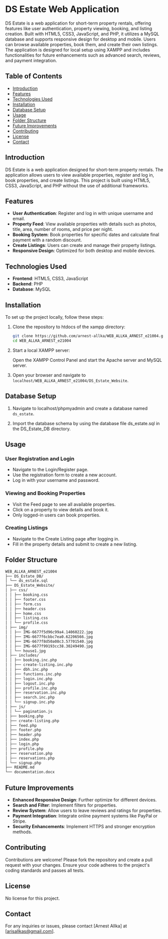 # DS Estate Web Application

DS Estate is a web application for short-term property rentals, offering features like user authentication, property viewing, booking, and listing creation. Built with HTML5, CSS3, JavaScript, and PHP, it utilizes a MySQL database and supports responsive design for desktop and mobile. Users can browse available properties, book them, and create their own listings. The application is designed for local setup using XAMPP and includes functionalities for future enhancements such as advanced search, reviews, and payment integration.

## Table of Contents

- [Introduction](#introduction)
- [Features](#features)
- [Technologies Used](#technologies-used)
- [Installation](#installation)
- [Database Setup](#database-setup)
- [Usage](#usage)
- [Folder Structure](#folder-structure)
- [Future Improvements](#future-improvements)
- [Contributing](#contributing)
- [License](#license)
- [Contact](#contact)

## Introduction

DS Estate is a web application designed for short-term property rentals. The application allows users to view available properties, register and log in, book properties, and create listings. This project is built using HTML5, CSS3, JavaScript, and PHP without the use of additional frameworks.

## Features

- **User Authentication**: Register and log in with unique username and email.
- **Property Feed**: View available properties with details such as photos, title, area, number of rooms, and price per night.
- **Booking System**: Book properties for specific dates and calculate final payment with a random discount.
- **Create Listings**: Users can create and manage their property listings.
- **Responsive Design**: Optimized for both desktop and mobile devices.

## Technologies Used

- **Frontend**: HTML5, CSS3, JavaScript
- **Backend**: PHP
- **Database**: MySQL

## Installation

To set up the project locally, follow these steps:

1. Clone the repository to htdocs of the xampp directory:

   ```bash
   git clone https://github.com/arnest-allka/WEB_ALLKA_ARNEST_e21004.git
   cd WEB_ALLKA_ARNEST_e21004
   ```

2. Start a local XAMPP server:

   Open the XAMPP Control Panel and start the Apache server and MySQL server.

3. Open your browser and navigate to `localhost/WEB_ALLKA_ARNEST_e21004/DS_Estate_Website`.

## Database Setup

1. Navigate to localhost/phpmyadmin and create a database named `ds_estate`.

2. Import the database schema by using the database file ds_estate.sql in the DS_Estate_DB directory.

## Usage

### User Registration and Login

- Navigate to the Login/Register page.
- Use the registration form to create a new account.
- Log in with your username and password.

### Viewing and Booking Properties

- Visit the Feed page to see all available properties.
- Click on a property to view details and book it.
- Only logged-in users can book properties.

### Creating Listings

- Navigate to the Create Listing page after logging in.
- Fill in the property details and submit to create a new listing.

## Folder Structure

```bash
WEB_ALLKA_ARNEST_e21004
├── DS_Estate_DB/
│ └── ds_estate.sql
├── DS_Estate_Website/
│ ├── css/
│ │ ├── booking.css
│ │ ├── footer.css
│ │ ├── form.css
│ │ ├── header.css
│ │ ├── home.css
│ │ ├── listing.css
│ │ └── profile.css
│ ├── img/
│ │ ├── IMG-6677f5d96c99a4.14060222.jpg
│ │ ├── IMG-6677f6cbbc7ea0.62206566.jpg
│ │ ├── IMG-6677f8d50a08c3.57701540.jpg
│ │ ├── IMG-6677f99193cc38.30249490.jpg
│ │ └── house1.jpg
│ ├── includes/
│ │ ├── booking.inc.php
│ │ ├── create-listing.inc.php
│ │ ├── dbh.inc.php
│ │ ├── functions.inc.php
│ │ ├── login.inc.php
│ │ ├── logout.inc.php
│ │ ├── profile.inc.php
│ │ ├── reservation.inc.php
│ │ ├── search.inc.php
│ │ └── signup.inc.php
│ ├── js/
│ │ └── pagination.js
│ ├── booking.php
│ ├── create-listing.php
│ ├── feed.php
│ ├── footer.php
│ ├── header.php
│ ├── index.php
│ ├── login.php
│ ├── profile.php
│ ├── reservation.php
│ ├── reservations.php
│ └── signup.php
├── README.md
└── documentation.docx
```

## Future Improvements

- **Enhanced Responsive Design**: Further optimize for different devices.
- **Search and Filter**: Implement filters for properties.
- **Review System**: Allow users to leave reviews and ratings for properties.
- **Payment Integration**: Integrate online payment systems like PayPal or Stripe.
- **Security Enhancements**: Implement HTTPS and stronger encryption methods.

## Contributing

Contributions are welcome! Please fork the repository and create a pull request with your changes. Ensure your code adheres to the project's coding standards and passes all tests.

## License

No license for this project.

## Contact

For any inquiries or issues, please contact [Arnest Allka] at [arisallkas@gmail.com].
